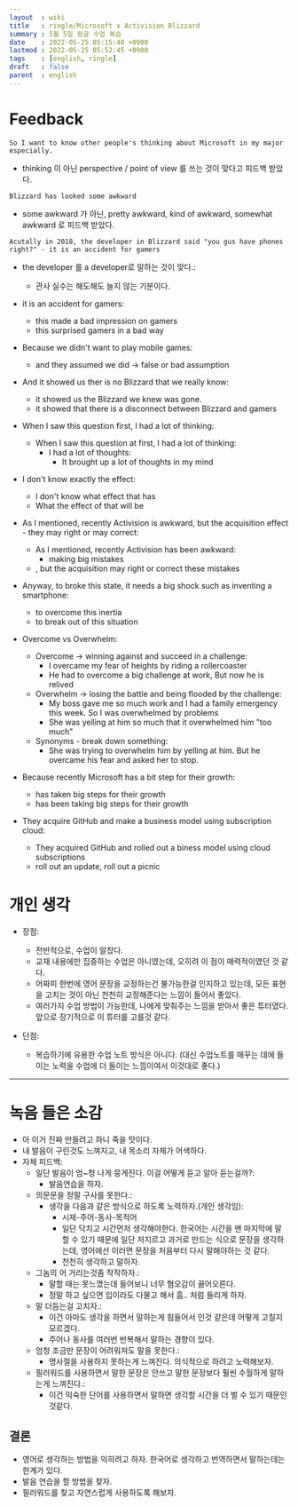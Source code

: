 ```yaml
---
layout  : wiki
title   : ringle/Microsoft x Activision Blizzard
summary : 5월 5일 링글 수업 복습
date    : 2022-05-25 05:15:40 +0900
lastmod : 2022-05-25 05:52:45 +0900
tags    : [english, ringle]
draft   : false
parent  : english
---
```


# Feedback

```
So I want to know other people's thinking about Microsoft in my major especially.
```

- thinking 이 아닌 perspective / point of view 를 쓰는 것이 맞다고 피드백 받았다.

```
Blizzard has looked some awkward
```

- some awkward 가 아닌, pretty awkward, kind of awkward, somewhat awkward 로 피드백 받았다.

```
Acutally in 2018, the developer in Blizzard said "you gus have phones right?" - it is an accident for gamers
```

- the developer 를 a developer로 말하는 것이 맞다.:
  - 관사 실수는 해도해도 늘지 않는 기분이다.

- it is an accident for gamers:
  - this made a bad impression on gamers
  - this surprised gamers in a bad way

- Because we didn't want to play mobile games:
  - and they assumed we did -> false or bad assumption

- And it showed us ther is no Blizzard that we really know:
  - it showed us the Blizzard we knew was gone.
  - it showed that there is a disconnect between Blizzard and gamers

- When I saw this question first, I had a lot of thinking:
  - When I saw this question at first, I had a lot of thinking:
    - I had a lot of thoughts:
      - It brought up a lot of thoughts in my mind

- I don't know exactly the effect:
  - I don't know what effect that has
  - What the effect of that will be

- As I mentioned, recently Activision is awkward, but the acquisition effect - they may right or may correct:
  - As I mentioned, recently Activision has been awkward:
    - making big mistakes
  - , but the acquisition may right or correct these mistakes

- Anyway, to broke this state, it needs a big shock such as inventing a smartphone:
  - to overcome this inertia
  - to break out of this situation

- Overcome vs Overwhelm:
  - Overcome -> winning against and succeed in a challenge:
    - I overcame my fear of heights by riding a rollercoaster
    - He had to overcome a big challenge at work, But now he is relived
  - Overwhelm -> losing the battle and being flooded by the challenge:
    - My boss gave me so much work and I had a family emergency this week. So I was overwhelmed by problems
    - She was yelling at him so much that it overwhelmed him "too much"
  - Synonyms - break down something:
    - She was trying to overwhelm him by yelling at him. But he overcame his fear and asked her to stop.

- Because recently Microsoft has a bit step for their growth:
  - has taken big steps for their growth
  - has been taking big steps for their growth

- They acquire GitHub and make a business model using subscription cloud:
  - They acquired GitHub and rolled out a biness model using cloud subscriptions
  - roll out an update, roll out a picnic

# 개인 생각
- 장점:
  - 전반적으로, 수업이 알찼다.
  - 교재 내용에만 집중하는 수업은 아니였는데, 오히려 이 점이 매력적이였던 것 같다.
  - 어짜피 한번에 영어 문장을 교정하는건 불가능한걸 인지하고 있는데, 모든 표현을 고치는 것이 아닌 천천히 교정해준다는 느낌이 들어서 좋았다.
  - 여러가지 수업 방법이 가능한데, 나에게 맞춰주는 느낌을 받아서 좋은 튜터였다. 앞으로 장기적으로 이 튜터를 고를것 같다.

- 단점:
  - 복습하기에 유용한 수업 노트 방식은 아니다. (대신 수업노트를 매꾸는 데에 들이는 노력을 수업에 더 들이는 느낌이여서 이것대로 좋다.)

---
# 녹음 들은 소감
- 아 이거 진짜 만들려고 하니 죽을 맛이다.
- 내 발음이 구린것도 느껴지고, 내 목소리 자체가 어색하다.
- 자체 피드백:
  - 일단 발음이 엄~청 나게 뭉게진다. 이걸 어떻게 듣고 알아 듣는걸까?:
    - 발음연습을 하자.
  - 의문문을 정말 구사를 못한다.:
    - 생각을 다음과 같은 방식으로 하도록 노력하자.(개인 생각임):
      - 시제-주어-동사-목적어
      - 일단 닥치고 시간먼저 생각해야한다. 한국어는 시간을 맨 마지막에 말할 수 있기 때문에 일단 저지르고 과거로 만드는 식으로 문장을 생각하는데, 영어에선 이러면 문장을 처음부터 다시 말해야하는 것 같다.
      - 천천히 생각하고 말하자.
  - 그놈의 어 거리는것좀 작작하자.:
    - 말할 때는 못느꼈는데 들어보니 너무 혐오감이 끓어오른다.
    - 정말 하고 싶으면 입이라도 다물고 해서 흠.. 처럼 들리게 하자.
  - 말 더듬는걸 고치자.:
    - 이건 아마도 생각을 하면서 말하는게 힘들어서 인것 같은데 어떻게 고칠지 모르겠다.
    - 주어나 동사를 여러번 반복해서 말하는 경향이 있다.
  - 엄청 조금만 문장이 어려워져도 말을 못한다.:
    - 명사절을 사용하지 못하는게 느껴진다. 의식적으로 하려고 노력해보자.
  - 필러워드를 사용하면서 말한 문장은 안쓰고 말한 문장보다 훨씬 수월하게 말하는게 느껴진다.:
    - 이건 익숙한 단어를 사용하면서 말하면 생각할 시간을 더 벌 수 있기 때문인것같다.

## 결론
- 영어로 생각하는 방법을 익히려고 하자. 한국어로 생각하고 번역하면서 말하는데는 한계가 있다.
- 발음 연습을 할 방법을 찾자.
- 필러워드를 찾고 자연스럽게 사용하도록 해보자.
